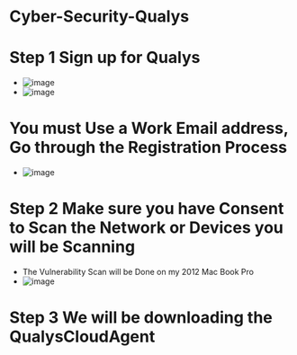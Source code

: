 # Cyber-Security-Qualys
# Step 1 Sign up for Qualys
 * ![image](https://github.com/rogerbarrow/Cyber-Security-Qualys/assets/46138186/885f0aa4-5a05-4f63-bd76-f47914b52761)
 * ![image](https://github.com/rogerbarrow/Cyber-Security-Qualys/assets/46138186/e5a0fd7a-7d36-4bf9-8e2f-4fc3ccf3a94d)
# You must Use a Work Email address, Go through the Registration Process
 * ![image](https://github.com/rogerbarrow/Cyber-Security-Qualys/assets/46138186/8d73f7f3-76c3-4586-8448-975405f44156)

# Step 2 Make sure you have Consent to Scan the Network or Devices you will be Scanning 
 * The Vulnerability Scan will be Done on my 2012 Mac Book Pro
  * ![image](https://github.com/rogerbarrow/Cyber-Security-Qualys/assets/46138186/e2d06ede-3308-4f30-bb58-9b24c7d5f893)

 # Step 3 We will be downloading the QualysCloudAgent
